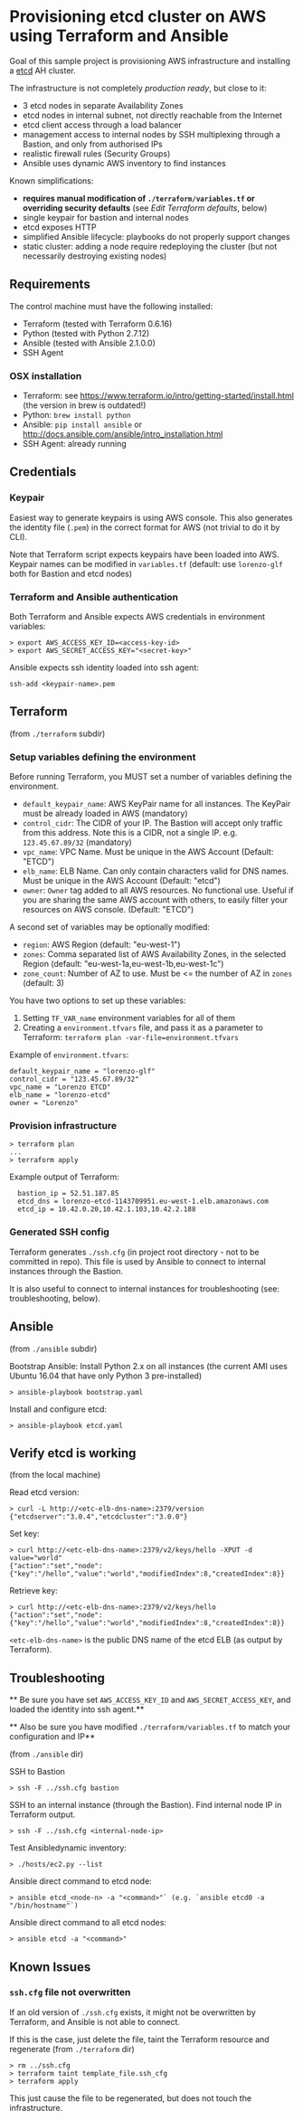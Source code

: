 # Provisioning etcd cluster on AWS using Terraform and Ansible

Goal of this sample project is provisioning AWS infrastructure and installing a [etcd](https://coreos.com/etcd/) AH cluster.

The infrastructure is not completely *production ready*, but close to it:

- 3 etcd nodes in separate Availability Zones
- etcd nodes in internal subnet, not directly reachable from the Internet
- etcd client access through a load balancer
- management access to internal nodes by SSH multiplexing through a Bastion, and only from authorised IPs
- realistic firewall rules (Security Groups)
- Ansible uses dynamic AWS inventory to find instances

Known simplifications:

- **requires manual modification of `./terraform/variables.tf` or overriding security defaults** (see *Edit Terraform defaults*, below)
- single keypair for bastion and internal nodes
- etcd exposes HTTP
- simplified Ansible lifecycle: playbooks do not properly support changes
- static cluster: adding a node require redeploying the cluster (but not necessarily destroying existing nodes)


## Requirements

The control machine must have the following installed:

- Terraform (tested with Terraform 0.6.16)
- Python (tested with Python 2.7.12)
- Ansible (tested with Ansible 2.1.0.0)
- SSH Agent

### OSX installation

- Terraform: see https://www.terraform.io/intro/getting-started/install.html (the version in brew is outdated!)
- Python: `brew install python`
- Ansible: `pip install ansible` or http://docs.ansible.com/ansible/intro_installation.html
- SSH Agent: already running



## Credentials

### Keypair

Easiest way to generate keypairs is using AWS console. This also generates the identity file (`.pem`) in the correct format for AWS (not trivial to do it by CLI).

Note that Terraform script expects keypairs have been loaded into AWS.
Keypair names can be modified in `variables.tf` (default: use `lorenzo-glf` both for Bastion and etcd nodes)

### Terraform and Ansible authentication

Both Terraform and Ansible expects AWS credentials in environment variables:
```
> export AWS_ACCESS_KEY_ID=<access-key-id>
> export AWS_SECRET_ACCESS_KEY="<secret-key>"
```

Ansible expects ssh identity loaded into ssh agent:
```
ssh-add <keypair-name>.pem
```

## Terraform

(from `./terraform` subdir)

### Setup variables defining the environment

Before running Terraform, you MUST set a number of variables defining the environment.

- `default_keypair_name`: AWS KeyPair name for all instances. The KeyPair must be already loaded in AWS (mandatory)
- `control_cidr`: The CIDR of your IP. The Bastion will accept only traffic from this address. Note this is a CIDR, not a single IP. e.g. `123.45.67.89/32` (mandatory)
- `vpc_name`: VPC Name. Must be unique in the AWS Account (Default: "ETCD")
- `elb_name`: ELB Name. Can only contain characters valid for DNS names. Must be unique in the AWS Account (Default: "etcd")
- `owner`: `Owner` tag added to all AWS resources. No functional use. Useful if you are sharing the same AWS account with others, to easily filter your resources on AWS console. (Default: "ETCD")

A second set of variables may be optionally modified:
- `region`: AWS Region (default: "eu-west-1")
- `zones`: Comma separated list of AWS Availability Zones, in the selected Region (default: "eu-west-1a,eu-west-1b,eu-west-1c")
- `zone_count`: Number of AZ to use. Must be <= the number of AZ in `zones` (default: 3)


You have two options to set up these variables:

1. Setting `TF_VAR_name` environment variables for all of them
2. Creating a `environment.tfvars` file, and pass it as a parameter to Terraform: `terraform plan -var-file=environment.tfvars`  

Example of `environment.tfvars`:
```
default_keypair_name = "lorenzo-glf"
control_cidr = "123.45.67.89/32"
vpc_name = "Lorenzo ETCD"
elb_name = "lorenzo-etcd"
owner = "Lorenzo"
```

### Provision infrastructure

```
> terraform plan
...
> terraform apply
```

Example output of Terraform:
```
  bastion_ip = 52.51.187.85
  etcd_dns = lorenzo-etcd-1143709951.eu-west-1.elb.amazonaws.com
  etcd_ip = 10.42.0.20,10.42.1.103,10.42.2.188
```

### Generated SSH config

Terraform generates `./ssh.cfg` (in project root directory - not to be committed in repo).
This file is used by Ansible to connect to internal instances through the Bastion.

It is also useful to connect to internal instances for troubleshooting (see: troubleshooting, below).


## Ansible

(from `./ansible` subdir)

Bootstrap Ansible: Install Python 2.x on all instances (the current AMI uses Ubuntu 16.04 that have only Python 3 pre-installed)

```
> ansible-playbook bootstrap.yaml
```

Install and configure etcd:
```
> ansible-playbook etcd.yaml
```

## Verify etcd is working

(from the local machine)

Read etcd version:
```
> curl -L http://<etc-elb-dns-name>:2379/version
{"etcdserver":"3.0.4","etcdcluster":"3.0.0"}
```

Set key:
```
> curl http://<etc-elb-dns-name>:2379/v2/keys/hello -XPUT -d value="world"
{"action":"set","node":{"key":"/hello","value":"world","modifiedIndex":8,"createdIndex":8}}
```

Retrieve key:
```
> curl http://<etc-elb-dns-name>:2379/v2/keys/hello
{"action":"set","node":{"key":"/hello","value":"world","modifiedIndex":8,"createdIndex":8}}
```

`<etc-elb-dns-name>` is the public DNS name of the etcd ELB (as output by Terraform).

## Troubleshooting

** Be sure you have set `AWS_ACCESS_KEY_ID` and `AWS_SECRET_ACCESS_KEY`, and loaded the identity into ssh agent.**

** Also be sure you have modified `./terraform/variables.tf` to match your configuration and IP**

(from `./ansible` dir)

SSH to Bastion
```
> ssh -F ../ssh.cfg bastion
```

SSH to an internal instance (through the Bastion). Find internal node IP in Terraform output.
```
> ssh -F ../ssh.cfg <internal-node-ip>
```


Test Ansibledynamic inventory:
```
> ./hosts/ec2.py --list
```

Ansible direct command to etcd node:
```
> ansible etcd_<node-n> -a "<command>"` (e.g. `ansible etcd0 -a "/bin/hostname"`)
```

Ansible direct command to all etcd nodes:
```
> ansible etcd -a "<command>"
```

## Known Issues

### `ssh.cfg` file not overwritten

If an old version of `./ssh.cfg` exists, it might not be overwritten by Terraform, and Ansible is not able to connect.

If this is the case, just delete the file, taint the Terraform resource and regenerate (from `./terraform` dir)
```
> rm ../ssh.cfg
> terraform taint template_file.ssh_cfg
> terraform apply
```

This just cause the file to be regenerated, but does not touch the infrastructure.
